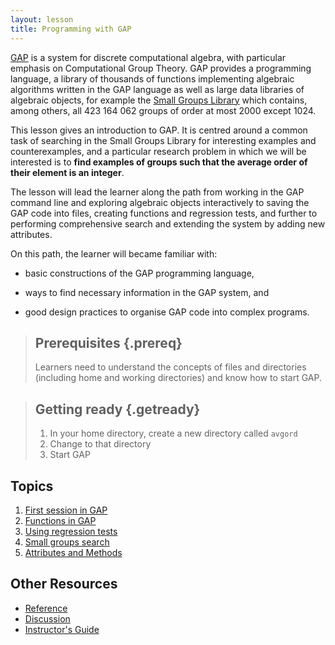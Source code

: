```yaml
---
layout: lesson
title: Programming with GAP
---
```


[GAP](http://www-gap.system.org) is a system for discrete computational algebra,
with particular emphasis on Computational Group Theory. GAP provides a
programming language, a library of thousands of functions implementing algebraic
algorithms written in the GAP language as well as large data libraries of algebraic
objects, for example the [Small Groups Library](http://www.gap-system.org/Packages/sgl.html)
which contains, among others, all 423 164 062 groups of order at most 2000 except 1024.

This lesson gives an introduction to GAP. It is centred around a common task of
searching in the Small Groups Library for interesting examples and counterexamples,
and a particular research problem in which we will be interested is to **find
examples of groups such that the average order of their element is an integer**.

The lesson will lead the learner along the path from working in the GAP command
line and exploring algebraic objects interactively to saving the GAP code into
files, creating functions and regression tests, and further to performing
comprehensive search and extending the system by adding new attributes.

On this path, the learner will became familiar with:

* basic constructions of the GAP programming language,

* ways to find necessary information in the GAP system, and

* good design practices to organise GAP code into complex programs.

> ## Prerequisites {.prereq}
>
> Learners need to understand the concepts of files and directories
> (including home and working directories) and know how to start GAP.

> ## Getting ready {.getready}
> 1. In your home directory, create a new directory called `avgord`
> 2. Change to that directory
> 3. Start GAP

## Topics

1.  [First session in GAP](01-command-line.html)
2.  [Functions in GAP](02-func.html)
3.  [Using regression tests](03-testing.html)
4.  [Small groups search](04-small-groups.html)
5.  [Attributes and Methods](05-attributes.html)

## Other Resources

*   [Reference](reference.html)
*   [Discussion](discussion.html)
*   [Instructor's Guide](instructors.html)
